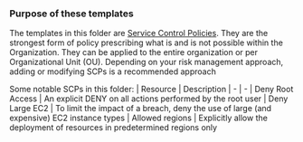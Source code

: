 ### Purpose of these templates
The templates in this folder are [Service Control Policies](https://docs.aws.amazon.com/organizations/latest/userguide/orgs_manage_policies_scps.html). They are the strongest form of policy prescribing what is and is not possible within the Organization. They can be applied to the entire organization or per Organizational Unit (OU). Depending on your risk management approach, adding or modifying SCPs is a recommended approach

Some notable SCPs in this folder:
| Resource | Description
| - | -
| Deny Root Access | An explicit DENY on all actions performed by the root user
| Deny Large EC2 | To limit the impact of a breach, deny the use of large (and expensive) EC2 instance types
| Allowed regions | Explicitly allow the deployment of resources in predetermined regions only